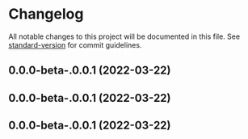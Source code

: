 # Changelog

All notable changes to this project will be documented in this file. See [standard-version](https://github.com/conventional-changelog/standard-version) for commit guidelines.

## 0.0.0-beta-.0.0.1 (2022-03-22)

## 0.0.0-beta-.0.0.1 (2022-03-22)

## 0.0.0-beta-.0.0.1 (2022-03-22)
